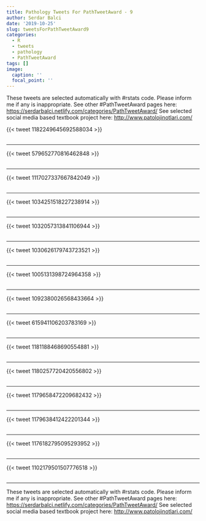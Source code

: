 ```yaml
---
title: Pathology Tweets For PathTweetAward - 9
author: Serdar Balci
date: '2019-10-25'
slug: tweetsForPathTweetAward9
categories:
  - R
  - tweets
  - pathology
  - PathTweetAward
tags: []
image:
  caption: ''
  focal_point: ''
---
```



These tweets are selected automatically with #rstats code. Please inform me if any is inappropriate.
See other #PathTweetAward pages here: https://serdarbalci.netlify.com/categories/PathTweetAward/ 
See selected social media based textbook project here: http://www.patolojinotlari.com/

{{< tweet 1182249645692588034 >}}
<br>
<br>
<hr>
{{< tweet 579652770816462848 >}}
<br>
<br>
<hr>
{{< tweet 1117027337667842049 >}}
<br>
<br>
<hr>
{{< tweet 1034251518227238914 >}}
<br>
<br>
<hr>
{{< tweet 1032057313841106944 >}}
<br>
<br>
<hr>
{{< tweet 1030626179743723521 >}}
<br>
<br>
<hr>
{{< tweet 1005131398724964358 >}}
<br>
<br>
<hr>
{{< tweet 1092380026568433664 >}}
<br>
<br>
<hr>
{{< tweet 615941106203783169 >}}
<br>
<br>
<hr>
{{< tweet 1181188468690554881 >}}
<br>
<br>
<hr>
{{< tweet 1180257720420556802 >}}
<br>
<br>
<hr>
{{< tweet 1179658472209682432 >}}
<br>
<br>
<hr>
{{< tweet 1179638412422201344 >}}
<br>
<br>
<hr>
{{< tweet 1176182795095293952 >}}
<br>
<br>
<hr>
{{< tweet 1102179501507776518 >}}
<br>
<br>
<hr>


These tweets are selected automatically with #rstats code. Please inform me if any is inappropriate.
See other #PathTweetAward pages here: https://serdarbalci.netlify.com/categories/PathTweetAward/ 
See selected social media based textbook project here: http://www.patolojinotlari.com/
